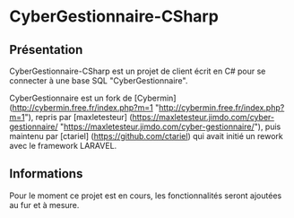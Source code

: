 # CyberGestionnaire-CSharp

## Présentation

CyberGestionnaire-CSharp est un projet de client écrit en C# pour se connecter à une base SQL "CyberGestionnaire".

CyberGestionnaire est un fork de [Cybermin] (http://cybermin.free.fr/index.php?m=1 "http://cybermin.free.fr/index.php?m=1"), repris par [maxletesteur] (https://maxletesteur.jimdo.com/cyber-gestionnaire/ "https://maxletesteur.jimdo.com/cyber-gestionnaire/"), puis maintenu par [ctariel] (https://github.com/ctariel) qui avait initié un rework avec le framework LARAVEL.

## Informations
Pour le moment ce projet est en cours, les fonctionnalités seront ajoutées au fur et à mesure.